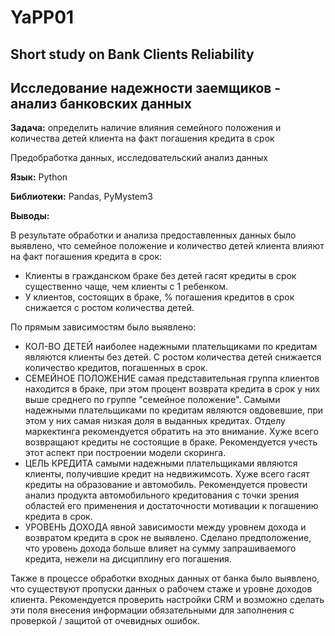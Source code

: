 # YaPP01
## Short study on Bank Clients Reliability

## Исследование надежности заемщиков - анализ банковских данных

**Задача:** определить наличие влияния семейного положения и количества детей клиента на факт погашения кредита в срок

Предобработка данных, исследовательский анализ данных

**Язык:** Python

**Библиотеки:** Pandas, PyMystem3

**Выводы:**

В результате обработки и анализа предоставленных данных было выявлено, что семейное положение и количество детей клиента влияют на факт погашения кредита в срок:
* Клиенты в гражданском браке без детей гасят кредиты в срок существенно чаще, чем клиенты с 1 ребенком.
* У клиентов, состоящих в браке, % погашения кредитов в срок снижается с ростом количества детей.

По прямым зависимостям было выявлено:
* КОЛ-ВО ДЕТЕЙ наиболее надежными плательщиками по кредитам являются клиенты без детей. С ростом количества детей снижается количество кредитов, погашенных в срок.
* СЕМЕЙНОЕ ПОЛОЖЕНИЕ самая представительная группа клиентов находится в браке, при этом процент возврата кредита в срок у них выше среднего по группе "семейное положение". Самыми надежными плательщиками по кредитам являются овдовевшие, при этом у них самая низкая доля в выданных кредитах. Отделу маркектинга рекомендуется обратить на это внимание. Хуже всего возвращают кредиты не состоящие в браке. Рекомендуется учесть этот аспект при построении модели скоринга.
* ЦЕЛЬ КРЕДИТА самыми надежными плательщиками являются клиенты, получившие кредит на недвижимсоть. Хуже всего гасят кредиты на образование и автомобиль. Рекомендуется провести анализ продукта автомобильного кредитования с точки зрения областей его применения и достаточности мотивации к погашению кредита в срок.
* УРОВЕНЬ ДОХОДА явной зависимости между уровнем дохода и возвратом кредита в срок не выявлено. Сделано предположение, что уровень дохода больше влияет на сумму запрашиваемого кредита, нежели на дисциплину его погашения.

Также в процессе обработки входных данных от банка было выявлено, что существуют пропуски данных о рабочем стаже и уровне доходов клиента. Рекомендуется проверить настройки CRM и возможно сделать эти поля внесения информации обязательными для заполнения с проверкой / защитой от очевидных ошибок.
